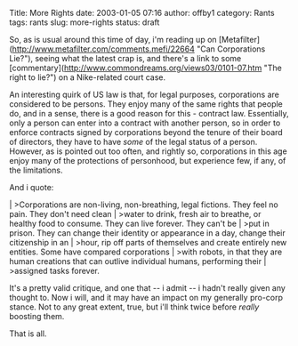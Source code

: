 Title: More Rights
date: 2003-01-05 07:16
author: offby1
category: Rants
tags: rants
slug: more-rights
status: draft

So, as is usual around this time of day, i'm reading up on \[Metafilter\](<http://www.metafilter.com/comments.mefi/22664> "Can Corporations Lie?"), seeing what the latest crap is, and there's a link to some \[commentary\](<http://www.commondreams.org/views03/0101-07.htm> "The right to lie?") on a Nike-related court case.

An interesting quirk of US law is that, for legal purposes, corporations are considered to be persons. They enjoy many of the same rights that people do, and in a sense, there is a good reason for this - contract law. Essentially, only a person can enter into a contract with another person, so in order to enforce contracts signed by corporations beyond the tenure of their board of directors, they have to have *some* of the legal status of a person. However, as is pointed out too often, and rightly so, corporations in this age enjoy many of the protections of personhood, but experience few, if any, of the limitations.

And i quote:

| \>Corporations are non-living, non-breathing, legal fictions. They feel no pain. They don't need clean
| \>water to drink, fresh air to breathe, or healthy food to consume. They can live forever. They can't be
| \>put in prison. They can change their identity or appearance in a day, change their citizenship in an
| \>hour, rip off parts of themselves and create entirely new entities. Some have compared corporations
| \>with robots, in that they are human creations that can outlive individual humans, performing their
| \>assigned tasks forever.

It's a pretty valid critique, and one that \-- i admit \-- i hadn't really given any thought to. Now i will, and it may have an impact on my generally pro-corp stance. Not to any great extent, true, but i'll think twice before *really* boosting them.

That is all.
